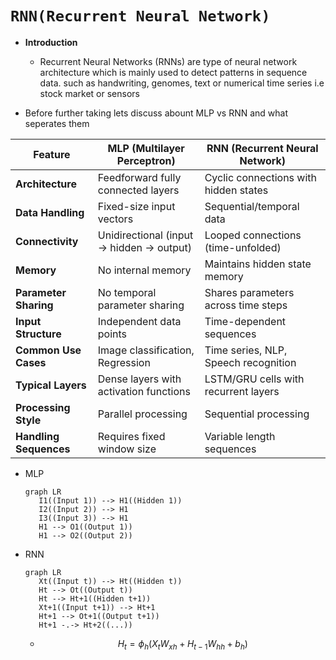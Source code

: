 # `RNN(Recurrent Neural Network)`

  * **Introduction**

    * Recurrent Neural Networks (RNNs) are type of neural network architecture which is mainly used to
      detect patterns in sequence data. such as handwriting, genomes, text or numerical time series
      i.e stock market or sensors


  * Before further taking lets discuss abount MLP vs RNN and what seperates them


| **Feature**              | **MLP (Multilayer Perceptron)**                           | **RNN (Recurrent Neural Network)**                             |
|--------------------------|-----------------------------------------------------------|----------------------------------------------------------------|
| **Architecture**          | Feedforward fully connected layers                        | Cyclic connections with hidden states                          |
| **Data Handling**         | Fixed-size input vectors                                  | Sequential/temporal data                                       |
| **Connectivity**          | Unidirectional (input → hidden → output)                  | Looped connections (time-unfolded)                              |
| **Memory**                | No internal memory                                        | Maintains hidden state memory                                   |
| **Parameter Sharing**     | No temporal parameter sharing                             | Shares parameters across time steps                             |
| **Input Structure**       | Independent data points                                   | Time-dependent sequences                                       |
| **Common Use Cases**      | Image classification, Regression                          | Time series, NLP, Speech recognition                           |
| **Typical Layers**        | Dense layers with activation functions                    | LSTM/GRU cells with recurrent layers                            |
| **Processing Style**      | Parallel processing                                       | Sequential processing                                           |
| **Handling Sequences**    | Requires fixed window size                                | Variable length sequences                                       |


  * MLP

    ```mermaid
    graph LR
       I1((Input 1)) --> H1((Hidden 1))
       I2((Input 2)) --> H1
       I3((Input 3)) --> H1
       H1 --> O1((Output 1))
       H1 --> O2((Output 2))
    ```

  * RNN

    ```mermaid
    graph LR
       Xt((Input t)) --> Ht((Hidden t))
       Ht --> Ot((Output t))
       Ht --> Ht+1((Hidden t+1))
       Xt+1((Input t+1)) --> Ht+1
       Ht+1 --> Ot+1((Output t+1))
       Ht+1 -.-> Ht+2((...))
    ```

    
    * $$H_t = \phi_h(X_t W_{xh} + H_{t-1} W_{hh} + b_h)$$
    
